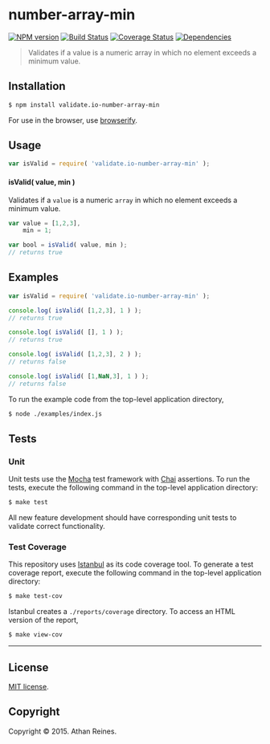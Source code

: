 number-array-min
===
[![NPM version][npm-image]][npm-url] [![Build Status][travis-image]][travis-url] [![Coverage Status][coveralls-image]][coveralls-url] [![Dependencies][dependencies-image]][dependencies-url]

> Validates if a value is a numeric array in which no element exceeds a minimum value.


## Installation

``` bash
$ npm install validate.io-number-array-min
```

For use in the browser, use [browserify](https://github.com/substack/node-browserify).


## Usage

``` javascript
var isValid = require( 'validate.io-number-array-min' );
```

#### isValid( value, min )

Validates if a `value` is a numeric `array` in which no element exceeds a minimum value.

``` javascript 
var value = [1,2,3],
	min = 1;

var bool = isValid( value, min );
// returns true
```


## Examples

``` javascript
var isValid = require( 'validate.io-number-array-min' );

console.log( isValid( [1,2,3], 1 ) );
// returns true

console.log( isValid( [], 1 ) );
// returns true

console.log( isValid( [1,2,3], 2 ) );
// returns false

console.log( isValid( [1,NaN,3], 1 ) );
// returns false
```

To run the example code from the top-level application directory,

``` bash
$ node ./examples/index.js
```


## Tests

### Unit

Unit tests use the [Mocha](http://mochajs.org) test framework with [Chai](http://chaijs.com) assertions. To run the tests, execute the following command in the top-level application directory:

``` bash
$ make test
```

All new feature development should have corresponding unit tests to validate correct functionality.


### Test Coverage

This repository uses [Istanbul](https://github.com/gotwarlost/istanbul) as its code coverage tool. To generate a test coverage report, execute the following command in the top-level application directory:

``` bash
$ make test-cov
```

Istanbul creates a `./reports/coverage` directory. To access an HTML version of the report,

``` bash
$ make view-cov
```


---
## License

[MIT license](http://opensource.org/licenses/MIT). 


## Copyright

Copyright &copy; 2015. Athan Reines.


[npm-image]: http://img.shields.io/npm/v/validate.io-number-array-min.svg
[npm-url]: https://npmjs.org/package/validate.io-number-array-min

[travis-image]: http://img.shields.io/travis/validate-io/number-array-min/master.svg
[travis-url]: https://travis-ci.org/validate-io/number-array-min

[coveralls-image]: https://img.shields.io/coveralls/validate-io/number-array-min/master.svg
[coveralls-url]: https://coveralls.io/r/validate-io/number-array-min?branch=master

[dependencies-image]: http://img.shields.io/david/validate-io/number-array-min.svg
[dependencies-url]: https://david-dm.org/validate-io/number-array-min

[dev-dependencies-image]: http://img.shields.io/david/dev/validate-io/number-array-min.svg
[dev-dependencies-url]: https://david-dm.org/dev/validate-io/number-array-min

[github-issues-image]: http://img.shields.io/github/issues/validate-io/number-array-min.svg
[github-issues-url]: https://github.com/validate-io/number-array-min/issues

